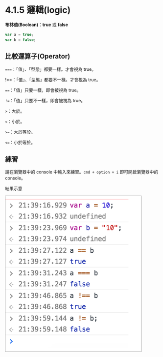 # 4.1.5 邏輯\(logic\)

**布林值\(Boolean\)**：**true** 或 **false**

```js
var a = true;
var b = false;
```

## 比較運算子\(Operator\)

`===`：「值」、「型態」都要一樣。才會視為 true。

!==：「值」、「型態」都要不一樣。才會視為 true。

`==`：「值」只要一樣，即會被視為 true。

`!=`：「值」只要不一樣，即會被視為 true。

`>`：大於。

`<`：小於。

`>=`：大於等於。

`<=`：小於等於。

## 練習

請在瀏覽器中的 console 中輸入來練習。`cmd + option + i` 即可開啟瀏覽器中的 console。

結果示意

![](/assets/logic_boolean.png)

